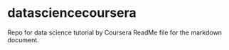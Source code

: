 # datasciencecoursera
Repo for data science tutorial by Coursera
ReadMe file for the markdown document.
